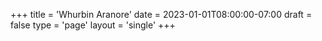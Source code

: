 +++
title = 'Whurbin Aranore'
date = 2023-01-01T08:00:00-07:00
draft = false
type = 'page'
layout = 'single'
+++
